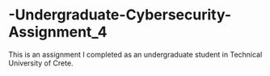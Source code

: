 # -Undergraduate-Cybersecurity-Assignment_4
This is an assignment I completed as an undergraduate student in Technical University of Crete.
